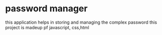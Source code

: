 # password manager
 this application helps in storing and managing the complex password this project is madeup pf javascript, css,html
